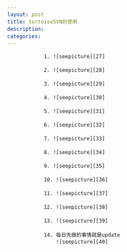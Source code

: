 ```yaml
---
layout: post
title: tortoiseSVN的使用
description: 
categories:
---
```


				1. ![seepicture][27]

				2. ![seepicture][28]

				3. ![seepicture][29]

				4. ![seepicture][30]

				5. ![seepicture][31]

				6. ![seepicture][32]

				7. ![seepicture][33]

				8. ![seepicture][34]

				9. ![seepicture][35]

				10. ![seepicture][36]

				11. ![seepicture][37]

				12. ![seepicture][38]

				13. ![seepicture][39]

				14. 每日先做的事情就是update
    				![seepicture][40]



[27]: /image/20140819/27.png
[28]: /image/20140819/28.png
[29]: /image/20140819/29.png
[30]: /image/20140819/30.png
[31]: /image/20140819/31.png
[32]: /image/20140819/32.png
[33]: /image/20140819/33.png
[34]: /image/20140819/34.png
[35]: /image/20140819/35.png
[36]: /image/20140819/36.png
[37]: /image/20140819/37.png
[38]: /image/20140819/38.png
[39]: /image/20140819/39.png
[40]: /image/20140819/40.png